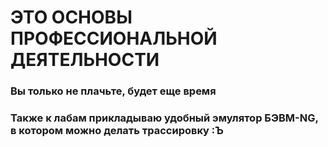 # ЭТО ОСНОВЫ ПРОФЕССИОНАЛЬНОЙ ДЕЯТЕЛЬНОСТИ

### Вы только не плачьте, будет еще время

### Также к лабам прикладываю удобный эмулятор БЭВМ-NG, в котором можно делать трассировку :Ъ
